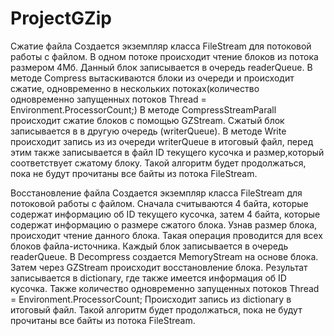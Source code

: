 # ProjectGZip

Сжатие файла
Создается экземпляр класса FileStream для потоковой работы с файлом. 
В одном потоке происходит чтение блоков из потока размером 4Мб. Данный блок записывается в очередь readerQueue. В методе Compress вытаскиваются блоки из очереди и происходит сжатие, одновременно в нескольких потоках(количество одновременно запущенных потоков Thread = Environment.ProcessorCount;)
В методе CompressStreamParall происходит сжатие блоков с помощью GZStream. Сжатый блок записывается в в другую очередь (writerQueue). В методе Write происходит запись из из очереди writerQueue в итоговый файл, перед этим также записывается в файл ID текущего кусочка и размер,который соответствует сжатому блоку.
Такой алгоритм будет продолжаться, пока не будут прочитаны все байты из потока FileStream.


Восстановление файла
Создается экземпляр класса FileStream для потоковой работы с файлом. 
Сначала считываются 4 байта, которые содержат информацию об ID текущего кусочка, затем 4 байта, которые содержат информацию  о размере сжатого блока. Узнав размер блока, происходит чтение данного блока. Такая операция проводится для всех блоков файла-источника. Каждый блок записывается в очередь readerQueue. В Decompress cоздается MemoryStream на основе блока. Затем через GZStream происходит восстановление блока. Результат записывается в dictionary, где также имеется информация об ID кусочка. Также количество одновременно запущенных потоков Thread = Environment.ProcessorCount;
Происходит запись из dictionary в итоговый файл.
Такой алгоритм будет продолжаться, пока не будут прочитаны все байты из потока FileStream.

